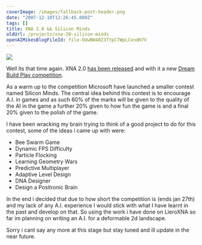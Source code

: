 ```yaml
---
coverImage: /images/fallback-post-header.png
date: "2007-12-18T12:26:45.000Z"
tags: []
title: XNA 2.0 && Silicon Minds
oldUrl: /projects/xna-20-silicon-minds
openAIMikesBlogFileId: file-OUwBW40Z3TYpC7WpLCxndH7V
---
```


![](https://www.mikecann.blog/wp-content/uploads/2007/12/xna.jpg)

Well its that time again. XNA 2.0 [has been released](https://creators.xna.com/Education/GettingStarted.aspx) and with it a new [Dream Build Play competition](https://creators.xna.com/Themes/default/images/horizontal-web-DBP_banner.png).

<!-- more -->

As a warm up to the competition Microsoft have launched a smaller contest named Silicon Minds. The central idea behind this contest is to encourage A.I. in games and as such 60% of the marks will be given to the quality of the AI in the game a further 20% given to how fun the game is and a final 20% given to the polish of the game.

I have been wracking my brain trying to think of a good project to do for this contest, some of the ideas i came up with were:

- Bee Swarm Game
- Dynamic FPS Difficulty
- Particle Flocking
- Learning Geometry Wars
- Predictive Multiplayer
- Adaptive Level Design
- DNA Designer
- Design a Positronic Brain

In the end i decided that due to how short the competition is (ends jan 27th) and my lack of any A.I. experience I would stick with what I have learnt in the past and develop on that. So using the work i have done on LieroXNA so far im planning on writing an A.I. for a deformable 2d landscape.

Sorry i cant say any more at this stage but stay tuned and ill update in the near future.
